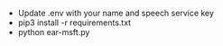 - Update .env with your name and speech service key
- pip3 install -r requirements.txt
- python ear-msft.py
